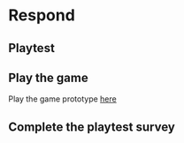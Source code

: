 # Respond
## Playtest

## Play the game
Play the game prototype [here](../prototype/TwineGameprototype_GradyHu.html)

## Complete the playtest survey


